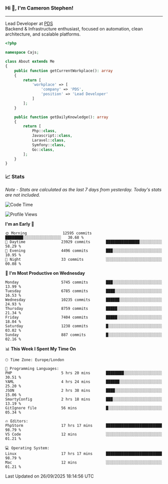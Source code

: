 ### Hi 👋, I'm Cameron Stephen!

---

Lead Developer at [PDS](https://prindatasolutions.co.uk)  
Backend & Infrastructure enthusiast, focused on automation, clean architecture, and scalable platforms.


```php
<?php

namespace Cajs;

class About extends Me
{
    public function getCurrentWorkplace(): array
    {
        return [
            'workplace' => [
                'company' => 'PDS',
                'position' => 'Lead Developer'
            ]
        ];
    }

    public function getDailyKnowledge(): array
    {
        return [
            Php::class,
            Javascript::class,
            Laravel::class,
            Symfony::class,
            Go::class,
        ];
    }
}
```

### 📈 Stats
<p><em>Note - Stats are calculated as the last 7 days from yesterday. Today's stats are not included.</em></p>


<!--START_SECTION:waka-->
![Code Time](http://img.shields.io/badge/Code%20Time-4%2C730%20hrs%2026%20mins-blue)

![Profile Views](http://img.shields.io/badge/Profile%20Views-0-blue)

**I'm an Early 🐤** 

```text
🌞 Morning                12595 commits       ████████░░░░░░░░░░░░░░░░░   30.68 % 
🌆 Daytime                23929 commits       ███████████████░░░░░░░░░░   58.29 % 
🌃 Evening                4496 commits        ███░░░░░░░░░░░░░░░░░░░░░░   10.95 % 
🌙 Night                  33 commits          ░░░░░░░░░░░░░░░░░░░░░░░░░   00.08 % 
```
📅 **I'm Most Productive on Wednesday** 

```text
Monday                   5745 commits        ███░░░░░░░░░░░░░░░░░░░░░░   13.99 % 
Tuesday                  6785 commits        ████░░░░░░░░░░░░░░░░░░░░░   16.53 % 
Wednesday                10235 commits       ██████░░░░░░░░░░░░░░░░░░░   24.93 % 
Thursday                 8759 commits        █████░░░░░░░░░░░░░░░░░░░░   21.34 % 
Friday                   7404 commits        █████░░░░░░░░░░░░░░░░░░░░   18.04 % 
Saturday                 1238 commits        █░░░░░░░░░░░░░░░░░░░░░░░░   03.02 % 
Sunday                   887 commits         █░░░░░░░░░░░░░░░░░░░░░░░░   02.16 % 
```


📊 **This Week I Spent My Time On** 

```text
🕑︎ Time Zone: Europe/London

💬 Programming Languages: 
PHP                      5 hrs 20 mins       ████████░░░░░░░░░░░░░░░░░   30.51 % 
YAML                     4 hrs 24 mins       ██████░░░░░░░░░░░░░░░░░░░   25.20 % 
JSON                     2 hrs 38 mins       ████░░░░░░░░░░░░░░░░░░░░░   15.06 % 
SmartyConfig             2 hrs 18 mins       ███░░░░░░░░░░░░░░░░░░░░░░   13.19 % 
GitIgnore file           56 mins             █░░░░░░░░░░░░░░░░░░░░░░░░   05.34 % 

🔥 Editors: 
PhpStorm                 17 hrs 17 mins      █████████████████████████   98.79 % 
VS Code                  12 mins             ░░░░░░░░░░░░░░░░░░░░░░░░░   01.21 % 

💻 Operating System: 
Linux                    17 hrs 17 mins      █████████████████████████   98.79 % 
Mac                      12 mins             ░░░░░░░░░░░░░░░░░░░░░░░░░   01.21 % 
```


 Last Updated on 26/09/2025 18:14:56 UTC
<!--END_SECTION:waka-->
